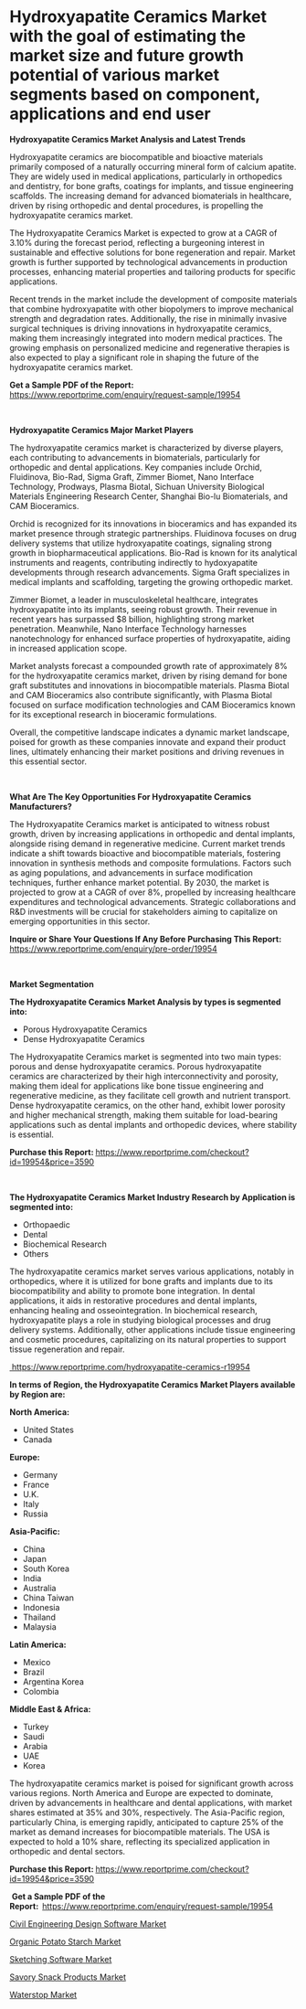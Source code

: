 <p><h1>Hydroxyapatite Ceramics Market with the goal of estimating the market size and future growth potential of various market segments based on component, applications and end user</h1></p><p><strong>Hydroxyapatite Ceramics Market Analysis and Latest Trends</strong></p>
<p><p>Hydroxyapatite ceramics are biocompatible and bioactive materials primarily composed of a naturally occurring mineral form of calcium apatite. They are widely used in medical applications, particularly in orthopedics and dentistry, for bone grafts, coatings for implants, and tissue engineering scaffolds. The increasing demand for advanced biomaterials in healthcare, driven by rising orthopedic and dental procedures, is propelling the hydroxyapatite ceramics market.</p><p>The Hydroxyapatite Ceramics Market is expected to grow at a CAGR of 3.10% during the forecast period, reflecting a burgeoning interest in sustainable and effective solutions for bone regeneration and repair. Market growth is further supported by technological advancements in production processes, enhancing material properties and tailoring products for specific applications. </p><p>Recent trends in the market include the development of composite materials that combine hydroxyapatite with other biopolymers to improve mechanical strength and degradation rates. Additionally, the rise in minimally invasive surgical techniques is driving innovations in hydroxyapatite ceramics, making them increasingly integrated into modern medical practices. The growing emphasis on personalized medicine and regenerative therapies is also expected to play a significant role in shaping the future of the hydroxyapatite ceramics market.</p></p>
<p><strong>Get a Sample PDF of the Report:&nbsp;</strong> <a href="https://www.reportprime.com/enquiry/request-sample/19954?utm_campaign=1133&utm_medium=2&utm_source=Github&utm_content=ia&utm_term=24112024&utm_id=hydroxyapatite-ceramics">https://www.reportprime.com/enquiry/request-sample/19954</a></p>
<p>&nbsp;</p>
<p><strong>Hydroxyapatite Ceramics Major Market Players</strong></p>
<p><p>The hydroxyapatite ceramics market is characterized by diverse players, each contributing to advancements in biomaterials, particularly for orthopedic and dental applications. Key companies include Orchid, Fluidinova, Bio-Rad, Sigma Graft, Zimmer Biomet, Nano Interface Technology, Prodways, Plasma Biotal, Sichuan University Biological Materials Engineering Research Center, Shanghai Bio-lu Biomaterials, and CAM Bioceramics.</p><p>Orchid is recognized for its innovations in bioceramics and has expanded its market presence through strategic partnerships. Fluidinova focuses on drug delivery systems that utilize hydroxyapatite coatings, signaling strong growth in biopharmaceutical applications. Bio-Rad is known for its analytical instruments and reagents, contributing indirectly to hydoxyapatite developments through research advancements. Sigma Graft specializes in medical implants and scaffolding, targeting the growing orthopedic market.</p><p>Zimmer Biomet, a leader in musculoskeletal healthcare, integrates hydroxyapatite into its implants, seeing robust growth. Their revenue in recent years has surpassed $8 billion, highlighting strong market penetration. Meanwhile, Nano Interface Technology harnesses nanotechnology for enhanced surface properties of hydroxyapatite, aiding in increased application scope.</p><p>Market analysts forecast a compounded growth rate of approximately 8% for the hydroxyapatite ceramics market, driven by rising demand for bone graft substitutes and innovations in biocompatible materials. Plasma Biotal and CAM Bioceramics also contribute significantly, with Plasma Biotal focused on surface modification technologies and CAM Bioceramics known for its exceptional research in bioceramic formulations.</p><p>Overall, the competitive landscape indicates a dynamic market landscape, poised for growth as these companies innovate and expand their product lines, ultimately enhancing their market positions and driving revenues in this essential sector.</p></p>
<p>&nbsp;</p>
<p><strong>What Are The Key Opportunities For Hydroxyapatite Ceramics Manufacturers?</strong></p>
<p><p>The Hydroxyapatite Ceramics market is anticipated to witness robust growth, driven by increasing applications in orthopedic and dental implants, alongside rising demand in regenerative medicine. Current market trends indicate a shift towards bioactive and biocompatible materials, fostering innovation in synthesis methods and composite formulations. Factors such as aging populations, and advancements in surface modification techniques, further enhance market potential. By 2030, the market is projected to grow at a CAGR of over 8%, propelled by increasing healthcare expenditures and technological advancements. Strategic collaborations and R&D investments will be crucial for stakeholders aiming to capitalize on emerging opportunities in this sector.</p></p>
<p><strong>Inquire or Share Your Questions If Any Before Purchasing This Report:</strong> <a href="https://www.reportprime.com/enquiry/pre-order/19954?utm_campaign=1133&utm_medium=2&utm_source=Github&utm_content=ia&utm_term=24112024&utm_id=hydroxyapatite-ceramics">https://www.reportprime.com/enquiry/pre-order/19954</a></p>
<p>&nbsp;</p>
<p><strong>Market Segmentation</strong></p>
<p><strong>The Hydroxyapatite Ceramics Market Analysis by types is segmented into:</strong></p>
<p><ul><li>Porous Hydroxyapatite Ceramics</li><li>Dense Hydroxyapatite Ceramics</li></ul></p>
<p><p>The Hydroxyapatite Ceramics market is segmented into two main types: porous and dense hydroxyapatite ceramics. Porous hydroxyapatite ceramics are characterized by their high interconnectivity and porosity, making them ideal for applications like bone tissue engineering and regenerative medicine, as they facilitate cell growth and nutrient transport. Dense hydroxyapatite ceramics, on the other hand, exhibit lower porosity and higher mechanical strength, making them suitable for load-bearing applications such as dental implants and orthopedic devices, where stability is essential.</p></p>
<p><strong>Purchase this Report:&nbsp;</strong><a href="https://www.reportprime.com/checkout?id=19954&price=3590&utm_campaign=1133&utm_medium=2&utm_source=Github&utm_content=ia&utm_term=24112024&utm_id=hydroxyapatite-ceramics">https://www.reportprime.com/checkout?id=19954&price=3590</a></p>
<p>&nbsp;</p>
<p><strong>The Hydroxyapatite Ceramics Market Industry Research by Application is segmented into:</strong></p>
<p><ul><li>Orthopaedic</li><li>Dental</li><li>Biochemical Research</li><li>Others</li></ul></p>
<p><p>The hydroxyapatite ceramics market serves various applications, notably in orthopedics, where it is utilized for bone grafts and implants due to its biocompatibility and ability to promote bone integration. In dental applications, it aids in restorative procedures and dental implants, enhancing healing and osseointegration. In biochemical research, hydroxyapatite plays a role in studying biological processes and drug delivery systems. Additionally, other applications include tissue engineering and cosmetic procedures, capitalizing on its natural properties to support tissue regeneration and repair.</p></p>
<p><a href="https://www.reportprime.com/hydroxyapatite-ceramics-r19954?utm_campaign=1133&utm_medium=2&utm_source=Github&utm_content=ia&utm_term=24112024&utm_id=hydroxyapatite-ceramics">&nbsp;https://www.reportprime.com/hydroxyapatite-ceramics-r19954</a></p>
<p><strong>In terms of Region, the Hydroxyapatite Ceramics Market Players available by Region are:</strong></p>
<p>
    <p> <strong> North America: </strong>
        <ul>
            <li>United States</li>
            <li>Canada</li>
        </ul>
        </p> 
    <p> <strong> Europe: </strong>
        <ul>
            <li>Germany</li>
            <li>France</li>
            <li>U.K.</li>
            <li>Italy</li>
            <li>Russia</li>
        </ul>
        </p> 
    <p> <strong> Asia-Pacific: </strong>
        <ul>
            <li>China</li>
            <li>Japan</li>
            <li>South Korea</li>
            <li>India</li>
            <li>Australia</li>
            <li>China Taiwan</li>
            <li>Indonesia</li>
            <li>Thailand</li>
            <li>Malaysia</li>
        </ul>
        </p> 
    <p> <strong> Latin America: </strong>
        <ul>
            <li>Mexico</li>
            <li>Brazil</li>
            <li>Argentina Korea</li>
            <li>Colombia</li>
        </ul>
        </p> 
    <p> <strong> Middle East & Africa: </strong>
        <ul>
            <li>Turkey</li>
            <li>Saudi</li>
            <li>Arabia</li>
            <li>UAE</li>
            <li>Korea</li>
        </ul>
    </p>
    </p>
<p><p>The hydroxyapatite ceramics market is poised for significant growth across various regions. North America and Europe are expected to dominate, driven by advancements in healthcare and dental applications, with market shares estimated at 35% and 30%, respectively. The Asia-Pacific region, particularly China, is emerging rapidly, anticipated to capture 25% of the market as demand increases for biocompatible materials. The USA is expected to hold a 10% share, reflecting its specialized application in orthopedic and dental sectors.</p></p>
<p><strong>Purchase this Report: </strong><a href="https://www.reportprime.com/checkout?id=19954&price=3590&utm_campaign=1133&utm_medium=2&utm_source=Github&utm_content=ia&utm_term=24112024&utm_id=hydroxyapatite-ceramics">https://www.reportprime.com/checkout?id=19954&price=3590</a></p>
<p>&nbsp;<strong>Get a Sample PDF of the Report:&nbsp;&nbsp;</strong><a href="https://www.reportprime.com/enquiry/request-sample/19954?utm_campaign=1133&utm_medium=2&utm_source=Github&utm_content=ia&utm_term=24112024&utm_id=hydroxyapatite-ceramics">https://www.reportprime.com/enquiry/request-sample/19954</a></p>
<p><strong></strong></p>
<p><p><a href="https://issuu.com/reportprime-2/docs/civil-engineering-design-software-m_e28568b8e59298?utm_campaign=1133&utm_medium=2&utm_source=Github&utm_content=ia&utm_term=24112024&utm_id=hydroxyapatite-ceramics">Civil Engineering Design Software Market</a></p><p><a href="https://www.linkedin.com/pulse/emerging-trends-organic-potato-starch-market-detailed-9gf5e?utm_campaign=1133&utm_medium=2&utm_source=Github&utm_content=ia&utm_term=24112024&utm_id=hydroxyapatite-ceramics">Organic Potato Starch Market</a></p><p><a href="https://issuu.com/reportprime-2/docs/sketching-software-market-size-2030_7fd8b83e5ce939?utm_campaign=1133&utm_medium=2&utm_source=Github&utm_content=ia&utm_term=24112024&utm_id=hydroxyapatite-ceramics">Sketching Software Market</a></p><p><a href="https://www.linkedin.com/pulse/savory-snack-products-market-forecasts-trends-impact-analysis-x8iaf?utm_campaign=1133&utm_medium=2&utm_source=Github&utm_content=ia&utm_term=24112024&utm_id=hydroxyapatite-ceramics">Savory Snack Products Market</a></p><p><a href="https://github.com/WillieWoodard/Market-Research-Report-List-7/blob/main/waterstop-market.md?utm_campaign=1133&utm_medium=2&utm_source=Github&utm_content=ia&utm_term=24112024&utm_id=hydroxyapatite-ceramics">Waterstop Market</a></p></p>